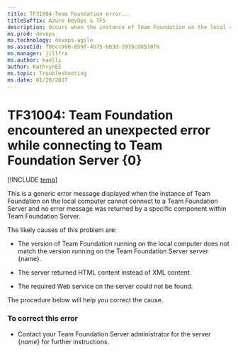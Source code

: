 ```yaml
---
title: TF31004-Team Foundation error...titleSuffix: Azure DevOps & TFS
description: Occurs when the instance of Team Foundation on the local computer cannot connect to the application-tier server for Team Foundation Server.
ms.prod: devops
ms.technology: devops-agile
ms.assetid: f0bcc998-859f-4b75-bb3d-3976cd8578f6
ms.manager: jillfra
ms.author: kaelliauthor: KathrynEE
ms.topic: Troubleshooting
ms.date: 01/20/2017
---
```


# TF31004: Team Foundation encountered an unexpected error while connecting to Team Foundation Server {0}

[!INCLUDE [temp](../../_shared/version-vsts-tfs-all-versions.md)]

This is a generic error message displayed when the instance of Team Foundation on the local computer cannot connect to a Team Foundation Server and no error message was returned by a specific component within Team Foundation Server.  
  
 The likely causes of this problem are:  
  
-   The version of Team Foundation running on the local computer does not match the version running on the Team Foundation Server server {name}.  
  
-   The server returned HTML content instead of XML content.  
  
-   The required Web service on the server could not be found.  
  
 The procedure below will help you correct the cause.  
  
### To correct this error  
  
-   Contact your Team Foundation Server administrator for the server {*name*} for further instructions.